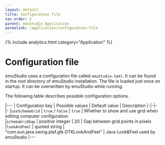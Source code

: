 ```yaml
---
layout: default
title: Configuration file
nav_order: 2
parent: emuStudio Application
permalink: /application/configuration-file
---
```


{% include analytics.html category="Application" %}

# Configuration file

emuStudio uses a configuration file called `emuStudio.toml`. It can be found in the root directory of emuStudio installation.
The file is loaded just once on startup. It can be overwritten by emuStudio while running.

The following table describes possible configuration options.


|---
| Configuration key | Possible values | Default value | Description
|-|-|-|-
|`useSchemaGrid`  | `true` / `false` | `true` | Whether to show and use grid when editing computer configuration    
|`schemaGridGap`  | positive integer | 20     | Gap between grid points in pixels
|`lookAndFeel`    | quoted string    | "com.sun.java.swing.plaf.gtk.GTKLookAndFeel" | Java Look&Feel used by emuStudio 
|---

